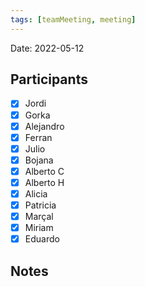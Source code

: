 ```yaml
---
tags: [teamMeeting, meeting]
---
```


Date: 2022-05-12

## Participants

- [x] Jordi
- [x] Gorka
- [x] Alejandro
- [x] Ferran
- [x] Julio
- [x] Bojana
- [x] Alberto C
- [x] Alberto H
- [x] Alicia
- [x] Patricia
- [x] Marçal
- [x] Miriam
- [x] Eduardo

## Notes
